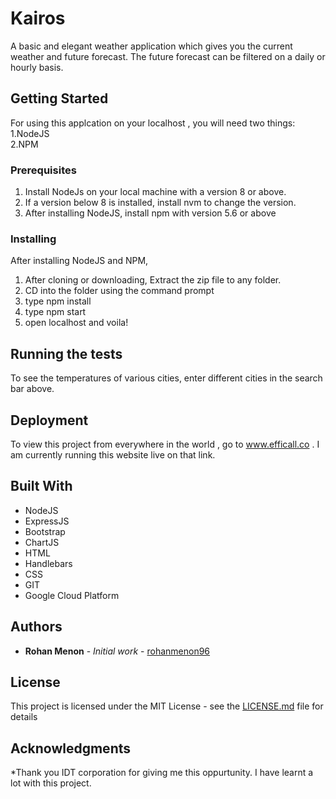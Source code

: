 # Kairos

A basic and elegant weather application which gives you the current weather and future forecast. The future forecast can be filtered on a daily or hourly basis.

## Getting Started

For using this applcation on your localhost , you will need two things: </br>
1.NodeJS<br/>
2.NPM

### Prerequisites

1. Install NodeJs on your local machine with a version 8 or above.
2. If a version below 8 is installed, install nvm to change the version.
3. After installing NodeJS, install npm with version 5.6 or above

### Installing

After installing NodeJS and NPM,
1. After cloning or downloading, Extract the zip file to any folder.
2. CD into the folder using the command prompt
3. type npm install
4. type npm start
5. open localhost and voila!

## Running the tests

To see the temperatures of various cities, enter different cities in the search bar above.

## Deployment

To view this project from everywhere in the world , go to www.efficall.co . I am currently running this website live on that link.

## Built With

* NodeJS
* ExpressJS
* Bootstrap
* ChartJS
* HTML
* Handlebars
* CSS
* GIT
* Google Cloud Platform

## Authors

* **Rohan Menon** - *Initial work* - [rohanmenon96](https://github.com/rohanmenon96)

## License

This project is licensed under the MIT License - see the [LICENSE.md](LICENSE.md) file for details

## Acknowledgments

*Thank you IDT corporation for giving me this oppurtunity. I have learnt a lot with this project.

